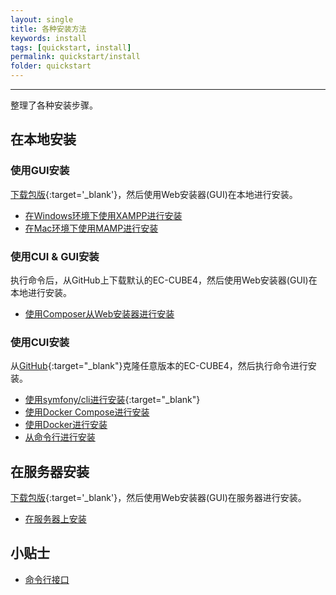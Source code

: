 ```yaml
---
layout: single
title: 各种安装方法
keywords: install
tags: [quickstart, install]
permalink: quickstart/install
folder: quickstart
---
```


---

整理了各种安装步骤。

## 在本地安装

### 使用GUI安装

[下载包版](https://www.ec-cube.net/download/){:target='_blank'}，然后使用Web安装器(GUI)在本地进行安装。

+ [在Windows环境下使用XAMPP进行安装](/quickstart/gui_win_install)
+ [在Mac环境下使用MAMP进行安装](/quickstart/gui_mac_install)

### 使用CUI & GUI安装

执行命令后，从GitHub上下载默认的EC-CUBE4，然后使用Web安装器(GUI)在本地进行安装。

+ [使用Composer从Web安装器进行安装](/quickstart/composer_web_installer)

### 使用CUI安装

从[GitHub](https://github.com/EC-CUBE/ec-cube){:target="_blank"}克隆任意版本的EC-CUBE4，然后执行命令进行安装。

+ [使用symfony/cli进行安装](https://qiita.com/nanasess/items/de9f5450717cc8ede51a){:target="_blank"}
+ [使用Docker Compose进行安装](/quickstart/docker_compose_install)
+ [使用Docker进行安装](/quickstart/docker_install)
+ [从命令行进行安装](/quickstart/command_install)

## 在服务器安装

[下载包版](https://www.ec-cube.net/download/){:target='_blank'}，然后使用Web安装器(GUI)在服务器进行安装。

+ [在服务器上安装](/quickstart/web-installer)

## 小贴士

+ [命令行接口](/quickstart/cli)

